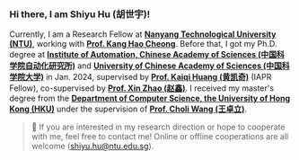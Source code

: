 ### Hi there, I am Shiyu Hu (胡世宇)!

Currently, I am a Research Fellow at **[Nanyang Technological University (NTU)](https://www.ntu.edu.sg/)**, working with **[Prof. Kang Hao Cheong](https://dr.ntu.edu.sg/cris/rp/rp02319)**.
Before that, I got my Ph.D. degree at **[Institute of Automation, Chinese Academy of Sciences (中国科学院自动化研究所)](http://english.ia.cas.cn/)** and **[University of Chinese Academy of Sciences (中国科学院大学)](https://english.ucas.ac.cn/)** in Jan. 2024, supervised by **[Prof. Kaiqi Huang (黄凯奇)](https://people.ucas.ac.cn/~huangkaiqi)** (IAPR Fellow), co-supervised by **[Prof. Xin Zhao (赵鑫)](https://www.xinzhaoai.com/)**.
I received my master's degree from the **[Department of Computer Science, the University of Hong Kong (HKU)](https://www.cs.hku.hk/)** under the supervision of **[Prof. Choli Wang (王卓立)](https://www.cs.hku.hk/people/academic-staff/clwang)**.

<!-- I strongly hold the belief that ***<font color=DarkRed>the development of artificial intelligence is inherently interconnected with human factors</font>***. Hence, drawing inspiration from the renowned *Turing Test*, my Ph.D research has focused on the concept of *Visual Turing Test*, aiming to integrate human elements into the evaluation of dynamic visual tasks. The ultimate goal of my previous work is to assess and analyze machine vision intelligence by benchmarking against human abilities. I believe that effective evaluation techniques are the foundation for helping us achieve trustworthy and secure artificial general intelligence. 
Please refer to the [🔍️ Research Interests](https://huuuuusy.github.io//#research-interests) for detailed information about my research foundation and ongoing projects. -->

<!-- Besides, I am honored to collaborate with a group of outstanding researchers. We have established the **[Visual Intelligence Interest Group (VIIG)](http://viig.aitestunion.com/)** to promote research in related directions. -->

<!-- > 📣 ***<font color=DarkRed>Prof. Cheong's group currently has few vacancies for MPhil. and PhD. Competitive, curious, and self-driven candidates can contact me with your CV.</font>***  -->

> 📣 If you are interested in my research direction or hope to cooperate with me, feel free to contact me! Online or offline cooperations are all welcome (shiyu.hu@ntu.edu.sg).

<!-- # 🤖 Professional Summary

**Excellent Education Background**
- I have obtained my bachelor's, master's, and doctoral degrees from top universities/research institutions in China. The defense results are all excellent.
- I have received numerous awards and honors, including the National Scholarship (top 1%, 2023) and Beijing Outstanding Graduates (top 5%, 2024). 

**Solid Research Foundation**
- During my doctoral studies, I have published 14 papers, of which 5 are first-author/corresponding author publications -- including 3 papers in IEEE Transactions on Pattern Analysis and Machine Intelligence ***<font color=DarkRed>(IEEE TPAMI, Top-1 Journal in computer vision, CCF-A journal)</font>*** and International Journal of Computer Vision ***<font color=DarkRed>(IJCV, Top-2 Journal in computer vision, CCF-A journal)</font>***, 1 paper in the 37th Conference on Neural Information Processing Systems ***<font color=DarkRed>(NeurIPS, Top AI conferences in Google Scholar, CCF-A conference)</font>***, and a survey in Journal of Images and Graphics (top journal in China). Besides, invited by Springer, I will complete a book in Dec. 2024 (title: *Visual Object Tracking - An Evaluation Perspective*).
- The research platform that I am responsible for building and maintaining has received over 382k visits from 130+ countries and regions worldwide.

**Wide Communication and Collaboration**
- I have served as a reviewer for top conferences and journals such as CVPR, ECCV, AAAI, ACMMM, SCIENCE CHINA Information Sciences, etc., and will conduct a tutorial at ICIP conference in Oct. 2024 (tutorial title: *An Evaluation Perspective in Visual Object Tracking: from Task Design to Benchmark Construction and Algorithm Analysis*).
- Since Sep. 2022, I have initiated and organized interdisciplinary seminars based on computer vision (40+ times, involving 10+ schools and 20+ individuals), covering research areas such as computer vision, cognitive neuroscience, and human-computer interaction.
- I have assisted and supervised nearly 10 bachelor's, master's, and doctoral students in carrying out research work. Besides, I have established the [Visual Intelligence Interest Group (VIIG)](http://viig.aitestunion.com/) and work with these students to promote research in related directions (e.g., visual object tracking, visual language tracking, visual Turing test, and human-computer interaction technology). -->
